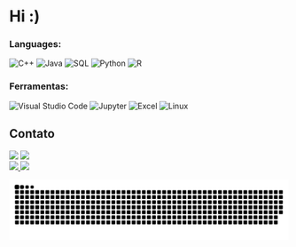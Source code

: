 <h1> Hi :)</h1>

<h3 style='left'>Languages:</h3>
<div style='left'>
<img alt="C++" src="https://img.shields.io/badge/c++-%2300599C.svg?style=for-the-badge&logo=c%2B%2B&logoColor=white"/>
<img alt="Java" src="https://img.shields.io/badge/Java-ED8B00?style=for-the-badge&logo=java&logoColor=white"/>
<img alt="SQL" src="https://img.shields.io/badge/sql-green.svg?style=for-the-badge&logo=sql&logoColor=white"/>
<img alt="Python" src="https://img.shields.io/badge/python-3670A0?style=for-the-badge&logo=python&logoColor=ffdd54"/>
<img alt="R" src="https://img.shields.io/badge/r-%23276DC3.svg?style=for-the-badge&logo=r&logoColor=white"/>
</div> 
 
<h3 style='left'>Ferramentas:</h3>
<div style='left'>
<img alt="Visual Studio Code" src="https://img.shields.io/badge/VisualStudioCode-83818E.svg?style=for-the-badge&logo=visual-studio-code&logoColor=white"/>
<img alt="Jupyter" src="https://img.shields.io/badge/Made%20with-Jupyter-orange?style=for-the-badge&logo=Jupyter"/>
<img alt="Excel" src="https://img.shields.io/badge/Microsoft_Excel-217346?style=for-the-badge&logo=microsoft-excel&logoColor=white"/>
 <img alt="Linux" src="https://img.shields.io/badge/Linux-E34F26?style=for-the-badge&logo=linux&logoColor=black"/>
</div>

<div style="display: inline_block">
  <h2 >Contato</h2>
   <a href="https://www.linkedin.com/in/yuri-silvino/" target="_blank"><img src="https://img.shields.io/badge/-LinkedIn-%230077B5?style=for-the-badge&logo=linkedin&logoColor=white" target="_blank"></a>
  <a href = "yurisilvino54@gmail.com"><img src="https://img.shields.io/badge/-Gmail-%23333?style=for-the-badge&logo=gmail&logoColor=white" target="_blank"></a></div> 
  
<div align="left" style="display: inline_block">
  <a href="https://github.com/YuriSilv">
  <img height="160em" src="https://github-readme-stats.vercel.app/api/top-langs/?username=YuriSilv&layout=compact&langs_count=7&theme=blue-green" style="display: inline_block"/>
  <img height="160em" src="https://github-readme-stats.vercel.app/api?username=YuriSilv&theme=blue-green" style="display: inline_block"/>
</div>

![Snake animation](https://github.com/YuriSilv/github-contribution-grid-snake.svg/blob/output/github-contribution-grid-snake.svg)
